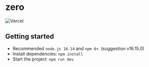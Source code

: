 # zero

![Vercel](https://vercelbadge.vercel.app/api/jacobrobertsbaca/zero)

## Getting started

- Recommended `node.js 16.14` and `npm 6+`. (suggestion v16.15.0)
- Install dependencies: `npm install`
- Start the project: `npm run dev`

